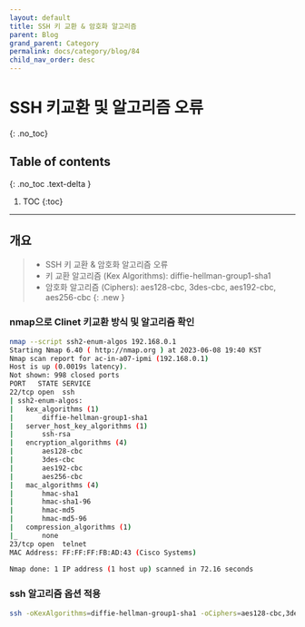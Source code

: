 ```yaml
---
layout: default
title: SSH 키 교환 & 암호화 알고리즘
parent: Blog
grand_parent: Category
permalink: docs/category/blog/84
child_nav_order: desc
---
```

# SSH 키교환 및 알고리즘 오류
{: .no_toc}

## Table of contents
{: .no_toc .text-delta }

1. TOC
{:toc}

---
## 개요

> - SSH 키 교환 & 암호화 알고리즘 오류
> - 키 교환 알고리즘 (Kex Algorithms): diffie-hellman-group1-sha1
> - 암호화 알고리즘 (Ciphers): aes128-cbc, 3des-cbc, aes192-cbc, aes256-cbc
{: .new }

### nmap으로 Clinet 키교환 방식 및 알고리즘 확인

```bash
nmap --script ssh2-enum-algos 192.168.0.1
Starting Nmap 6.40 ( http://nmap.org ) at 2023-06-08 19:40 KST
Nmap scan report for ac-in-a07-ipmi (192.168.0.1)
Host is up (0.0019s latency).
Not shown: 998 closed ports
PORT   STATE SERVICE
22/tcp open  ssh
| ssh2-enum-algos: 
|   kex_algorithms (1)
|       diffie-hellman-group1-sha1
|   server_host_key_algorithms (1)
|       ssh-rsa
|   encryption_algorithms (4)
|       aes128-cbc
|       3des-cbc
|       aes192-cbc
|       aes256-cbc
|   mac_algorithms (4)
|       hmac-sha1
|       hmac-sha1-96
|       hmac-md5
|       hmac-md5-96
|   compression_algorithms (1)
|_      none
23/tcp open  telnet
MAC Address: FF:FF:FF:FB:AD:43 (Cisco Systems)

Nmap done: 1 IP address (1 host up) scanned in 72.16 seconds
```

### ssh 알고리즘 옵션 적용

```bash
ssh -oKexAlgorithms=diffie-hellman-group1-sha1 -oCiphers=aes128-cbc,3des-cbc,aes192-cbc,aes256-cbc root@192.168.0.1
```



